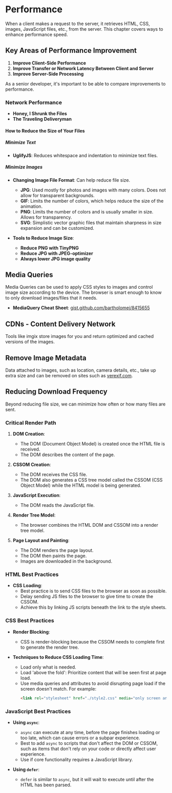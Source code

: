 # Performance

When a client makes a request to the server, it retrieves HTML, CSS, images, JavaScript files, etc., from the server. This chapter covers ways to enhance performance speed.

## Key Areas of Performance Improvement

1. **Improve Client-Side Performance**
2. **Improve Transfer or Network Latency Between Client and Server**
3. **Improve Server-Side Processing**

As a senior developer, it's important to be able to compare improvements to performance.

### Network Performance

- **Honey, I Shrunk the Files**
- **The Traveling Deliveryman**

#### How to Reduce the Size of Your Files

##### Minimize Text

- **UglifyJS**: Reduces whitespace and indentation to minimize text files.

##### Minimize Images

- **Changing Image File Format**: Can help reduce file size.
  - **JPG**: Used mostly for photos and images with many colors. Does not allow for transparent backgrounds.
  - **GIF**: Limits the number of colors, which helps reduce the size of the animation.
  - **PNG**: Limits the number of colors and is usually smaller in size. Allows for transparency.
  - **SVG**: Simplistic vector graphic files that maintain sharpness in size expansion and can be customized.

- **Tools to Reduce Image Size**:
  - **Reduce PNG with TinyPNG**
  - **Reduce JPG with JPEG-optimizer**
  - **Always lower JPG image quality**

## Media Queries

Media Queries can be used to apply CSS styles to images and control image size according to the device. The browser is smart enough to know to only download images/files that it needs.

- **MediaQuery Cheat Sheet**: [gist.github.com/bartholomej/8415655](https://gist.github.com/bartholomej/8415655)

## CDNs - Content Delivery Network

Tools like imgix store images for you and return optimized and cached versions of the images.

## Remove Image Metadata

Data attached to images, such as location, camera details, etc., take up extra size and can be removed on sites such as [verexif.com](https://www.verexif.com/en/).

## Reducing Download Frequency

Beyond reducing file size, we can minimize how often or how many files are sent.

### Critical Render Path

1. **DOM Creation**:
   - The DOM (Document Object Model) is created once the HTML file is received.
   - The DOM describes the content of the page.

2. **CSSOM Creation**:
   - The DOM receives the CSS file.
   - The DOM also generates a CSS tree model called the CSSOM (CSS Object Model) while the HTML model is being generated.

3. **JavaScript Execution**:
   - The DOM reads the JavaScript file.

4. **Render Tree Model**:
   - The browser combines the HTML DOM and CSSOM into a render tree model.

5. **Page Layout and Painting**:
   - The DOM renders the page layout.
   - The DOM then paints the page.
   - Images are downloaded in the background.

### HTML Best Practices

- **CSS Loading**:
  - Best practice is to send CSS files to the browser as soon as possible.
  - Delay sending JS files to the browser to give time to create the CSSOM.
  - Achieve this by linking JS scripts beneath the link to the style sheets.

### CSS Best Practices

- **Render Blocking**:
  - CSS is render-blocking because the CSSOM needs to complete first to generate the render tree.

- **Techniques to Reduce CSS Loading Time**:
  - Load only what is needed.
  - Load 'above the fold': Prioritize content that will be seen first at page load.
  - Use media queries and attributes to avoid disrupting page load if the screen doesn't match. For example:
    ```html
    <link rel="stylesheet" href="./style2.css" media="only screen and (min-width:500px)">
    ```

### JavaScript Best Practices

- **Using `async`**:
  - `async` can execute at any time, before the page finishes loading or too late, which can cause errors or a subpar experience.
  - Best to add `async` to scripts that don't affect the DOM or CSSOM, such as items that don't rely on your code or directly affect user experience.
  - Use if core functionality requires a JavaScript library.

- **Using `defer`**:
  - `defer` is similar to `async`, but it will wait to execute until after the HTML has been parsed.